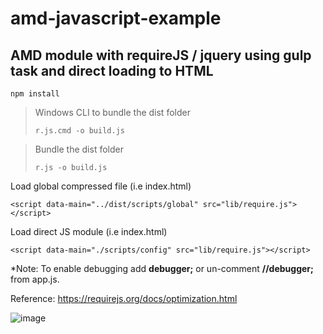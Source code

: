 # amd-javascript-example
<h2>AMD module with requireJS / jquery using gulp task and direct loading to HTML</h2>

```npm install```

<blockquote>
Windows CLI to bundle the dist folder

```r.js.cmd -o build.js```
</blockquote>

<blockquote>
Bundle the dist folder

```r.js -o build.js```
</blockquote>

Load global compressed file (i.e index.html)

```<script data-main="../dist/scripts/global" src="lib/require.js"></script>```

Load direct JS module (i.e index.html)

```<script data-main="./scripts/config" src="lib/require.js"></script>```

*Note: To enable debugging add <strong>debugger;</strong> or un-comment <strong>//debugger;</strong> from app.js.  

Reference:
https://requirejs.org/docs/optimization.html

![image](https://user-images.githubusercontent.com/56085499/85409178-66d45980-b55d-11ea-8fb0-a0b4164e7f8c.png)

